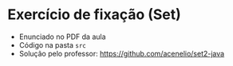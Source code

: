 # Exercício de fixação (Set)

- Enunciado no PDF da aula
- Código na pasta `src`
- Solução pelo professor: https://github.com/acenelio/set2-java
